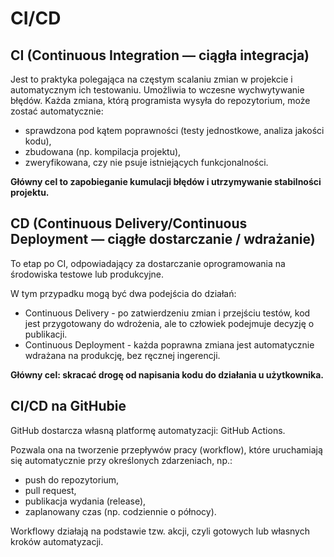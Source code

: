 # CI/CD

## CI (Continuous Integration — ciągła integracja)
Jest to praktyka polegająca na częstym scalaniu zmian w projekcie i automatycznym ich testowaniu. Umożliwia to wczesne wychwytywanie błędów.
Każda zmiana, którą programista wysyła do repozytorium, może zostać automatycznie:
 - sprawdzona pod kątem poprawności (testy jednostkowe, analiza jakości kodu),
 - zbudowana (np. kompilacja projektu),
 - zweryfikowana, czy nie psuje istniejących funkcjonalności.

**Główny cel to zapobieganie kumulacji błędów i utrzymywanie stabilności projektu.**


## CD (Continuous Delivery/Continuous Deployment — ciągłe dostarczanie / wdrażanie)
To etap po CI, odpowiadający za dostarczanie oprogramowania na środowiska testowe lub produkcyjne.

W tym przypadku mogą być dwa podejścia do działań:
 - Continuous Delivery	- po zatwierdzeniu zmian i przejściu testów, kod jest przygotowany do wdrożenia, ale to człowiek podejmuje decyzję o publikacji.
 - Continuous Deployment - każda poprawna zmiana jest automatycznie wdrażana na produkcję, bez ręcznej ingerencji.

**Główny cel: skracać drogę od napisania kodu do działania u użytkownika.**


## CI/CD na GitHubie
GitHub dostarcza własną platformę automatyzacji: GitHub Actions.

Pozwala ona na tworzenie przepływów pracy (workflow), które uruchamiają się automatycznie przy określonych zdarzeniach, np.:
 - push do repozytorium,
 - pull request,
 - publikacja wydania (release),
 - zaplanowany czas (np. codziennie o północy).

Workflowy działają na podstawie tzw. akcji, czyli gotowych lub własnych kroków automatyzacji.
